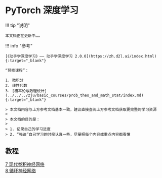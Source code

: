 # PyTorch 深度学习

!!! tip "说明"

    本文档正在更新中……

!!! info "参考"

    [《动手学深度学习》—— 动手学深度学习 2.0.0](https://zh.d2l.ai/index.html){:target="_blank"}

    “预修课程”：

    1. 微积分
    2. 线性代数
    3. [概率论与数理统计](../../../zju/basic_courses/prob_theo_and_math_stat/index.md){:target="_blank"}

    > 本文档内容与上方参考文档基本一致，建议直接查阅上方参考文档获取更完整的学习资源
    >
    > 本文档的目的是：
    >
    > 1. 记录自己的学习进度
    > 2. “强迫”自己学习的时候认真一些，尽量把每个内容或重点内容都看懂

## 教程

[7 现代卷积神经网络](./ch7/ch7_1.md)<br/>
[8 循环神经网络](./ch8/ch8_1.md)